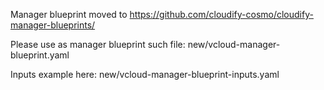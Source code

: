 Manager blueprint moved to https://github.com/cloudify-cosmo/cloudify-manager-blueprints/

Please use as manager blueprint such file: new/vcloud-manager-blueprint.yaml

Inputs example here: new/vcloud-manager-blueprint-inputs.yaml
